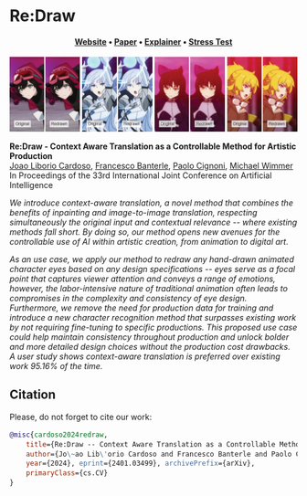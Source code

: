 # Re:Draw
<div align="center">
<h4><a href="https://jaliborc.github.io/re-draw/">Website</a> • <a href="https://jaliborc.github.io/re-draw/paper.pdf">Paper</a> • <a href="https://www.youtube.com/watch?v=8YeDvrdvA5A">Explainer</a> • <a href="https://www.youtube.com/watch?v=YO8Fb2cpSRQ">Stress Test</a>
</div>

![teaser](https://raw.githubusercontent.com/Jaliborc/re-draw/main/images/teaser/ABCDEFGH.webp)

**Re:Draw - Context Aware Translation as a Controllable Method for Artistic Production**  
[Joao Liborio Cardoso](https://www.jaliborc.com), [Francesco Banterle](http://www.banterle.com/francesco/), [Paolo Cignoni](https://vcg.isti.cnr.it/~cignoni/), [Michael Wimmer](https://www.cg.tuwien.ac.at/staff/MichaelWimmer)  
In Proceedings of the 33rd International Joint Conference on Artificial Intelligence

*We introduce context-aware translation, a novel method that combines the benefits of inpainting and image-to-image translation, respecting simultaneously the original input and contextual relevance -- where existing methods fall short. By doing so, our method opens new avenues for the controllable use of AI within artistic creation, from animation to digital art.*

*As an use case, we apply our method to redraw any hand-drawn animated character eyes based on any design specifications -- eyes serve as a focal point that captures viewer attention and conveys a range of emotions, however, the labor-intensive nature of traditional animation often leads to compromises in the complexity and consistency of eye design. Furthermore, we remove the need for production data for training and introduce a new character recognition method that surpasses existing work by not requiring fine-tuning to specific productions. This proposed use case could help maintain consistency throughout production and unlock bolder and more detailed design choices without the production cost drawbacks. A user study shows context-aware translation is preferred over existing work 95.16% of the time.*

## Citation
Please, do not forget to cite our work:

```bibtex
@misc{cardoso2024redraw,
	title={Re:Draw -- Context Aware Translation as a Controllable Method for Artistic Production}, 
	author={Jo\~ao Lib\'orio Cardoso and Francesco Banterle and Paolo Cignoni and Michael Wimmer},
	year={2024}, eprint={2401.03499}, archivePrefix={arXiv},
	primaryClass={cs.CV}
}
```
